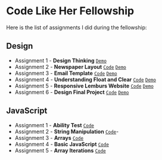# Code Like Her Fellowship
Here is the list of assignments I did during the fellowship:

## Design
- Assignment 1 - **Design Thinking** [`Demo`](/design/1.design_thinking/design_thinking.pdf)
- Assignment 2 - **Newspaper Layout** [`Code`](design/2.newspaper/) [`Demo`](https://coderushnepal.github.io/YunikaBajracharya/design/2.newspaper/)
- Assignment 3 - **Email Template** [`Code`](design/3.email_template/) [`Demo`](https://coderushnepal.github.io/YunikaBajracharya/design/3.email_template/)
- Assignment 4 - **Understanding Float and Clear** [`Code`](design/4.float_clear/) [`Demo`](https://coderushnepal.github.io/YunikaBajracharya/design/4.float_clear/)
- Assignment 5 - **Responsive Lemburs Website** [`Code`](design/5.lemburs_website/) [`Demo`](https://coderushnepal.github.io/YunikaBajracharya/design/5.lemburs_website/)
- Assignment 6 - **Design Final Project** [`Code`](design/6.final_project/) [`Demo`](https://coderushnepal.github.io/YunikaBajracharya/design/6.final_project/)

## JavaScript
- Assignment 1 - **Ability Test** [`Code`](/javascript/1.ability_test/)
- Assignment 2 - **String Manipulation** [`Code`](/javascript/2.string_manipulation/)- 
- Assignment 3 - **Arrays** [`Code`](/javascript/3.arrays/)
- Assignment 4 - **Basic JavaScript** [`Code`](/javascript/4.basic_javascript/)
- Assignment 5 - **Array Iterations** [`Code`](/javascript/5.array_iterations/)
